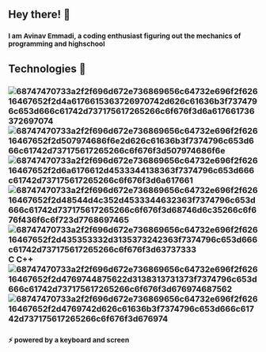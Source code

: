 ## **Hey there! 👋**
### <sub>I am Avinav Emmadi, a coding enthusiast figuring out the mechanics of programming and highschool</sub>
###
## **Technologies 💬**
### ![68747470733a2f2f696d672e736869656c64732e696f2f62616467652f2d4a6176615363726970742d626c61636b3f7374796c653d666c61742d737175617265266c6f676f3d6a617661736372697074](https://github.com/aviemmadi/aviemmadi/assets/111649691/09aeed87-6ebe-433f-a1aa-3a81fee60748) ![68747470733a2f2f696d672e736869656c64732e696f2f62616467652f2d507974686f6e2d626c61636b3f7374796c653d666c61742d737175617265266c6f676f3d507974686f6e](https://github.com/aviemmadi/aviemmadi/assets/111649691/29794e0c-d351-40e0-8bac-ad54f76b5bc1) ![68747470733a2f2f696d672e736869656c64732e696f2f62616467652f2d6a6176612d4533344138363f7374796c653d666c61742d737175617265266c6f676f3d6a617661](https://github.com/aviemmadi/aviemmadi/assets/111649691/ec74b785-543e-48d3-8f96-e365ab364b9e) ![68747470733a2f2f696d672e736869656c64732e696f2f62616467652f2d48544d4c352d4533344632363f7374796c653d666c61742d737175617265266c6f676f3d68746d6c35266c6f676f436f6c6f723d7768697465](https://github.com/aviemmadi/aviemmadi/assets/111649691/963536f5-9bf4-40d7-92d8-f9b7bada4039) ![68747470733a2f2f696d672e736869656c64732e696f2f62616467652f2d435353332d3135373242363f7374796c653d666c61742d737175617265266c6f676f3d63737333](https://github.com/aviemmadi/aviemmadi/assets/111649691/90852cc5-e624-4ed6-86d8-4c8320badcb5) C C++ ![68747470733a2f2f696d672e736869656c64732e696f2f62616467652f2d4769744875622d3138313731373f7374796c653d666c61742d737175617265266c6f676f3d676974687562](https://github.com/aviemmadi/aviemmadi/assets/111649691/638c6b86-72b8-481f-8a6d-9ea7e8b77cb5) ![68747470733a2f2f696d672e736869656c64732e696f2f62616467652f2d4769742d626c61636b3f7374796c653d666c61742d737175617265266c6f676f3d676974](https://github.com/aviemmadi/aviemmadi/assets/111649691/7f67e63d-f80e-46cd-83e8-d1a19e6dee5b)
###
### <sub>⚡ powered by a keyboard and screen</sub>
### 
<!--
**aviemmadi/aviemmadi** is a ✨ _special_ ✨ repository because its `README.md` (this file) appears on your GitHub profile.

Here are some ideas to get you started:

- 🔭 I’m currently working on ...
- 🌱 I’m currently learning ...
- 👯 I’m looking to collaborate on ...
- 🤔 I’m looking for help with ...
- 💬 Ask me about ...
- 📫 How to reach me: ...
- 😄 Pronouns: ...
- ⚡ Fun fact: ...
-->
